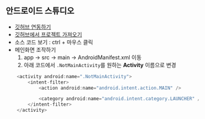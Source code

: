 ## 안드로이드 스튜디오
 - [깃허브 연동하기](https://devmingsa.tistory.com/7)
 - [깃허브에서 프로젝트 가져오기](https://copycoding.tistory.com/81)
 - 소스 코드 보기 : ctrl + 마우스 클릭
 - 메인화면 조작하기
    1.  app -> src -> main -> AndroidManifest.xml 이동
    2. 아래 코드에서 `.NotMainActivity`를 원하는 **Activity** 이름으로 변경
  
```kotlin
    <activity android:name=".NotMainActivity">
        <intent-filter>
            <action android:name="android.intent.action.MAIN" />

            <category android:name="android.intent.category.LAUNCHER" />
        </intent-filter>
    </activity>
```
